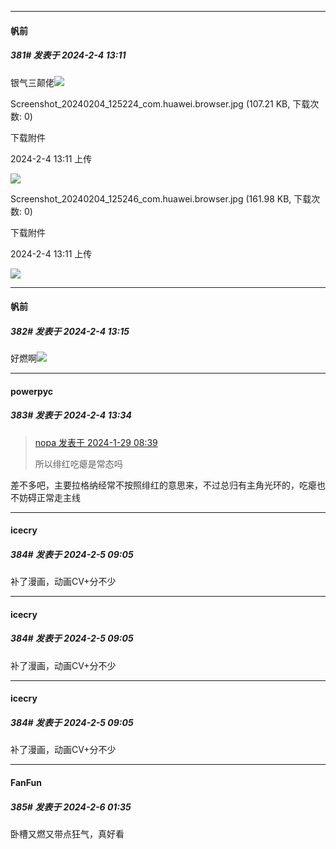 
*****

####  帆前  
##### 381#       发表于 2024-2-4 13:11

银气三颠佬<img src="https://static.saraba1st.com/image/smiley/face2017/066.png" referrerpolicy="no-referrer">

Screenshot_20240204_125224_com.huawei.browser.jpg
(107.21 KB, 下载次数: 0)

下载附件

2024-2-4 13:11 上传

<img src="https://img.saraba1st.com/forum/202402/04/131139sewxnorwzweuiwoe.jpg" referrerpolicy="no-referrer">

Screenshot_20240204_125246_com.huawei.browser.jpg
(161.98 KB, 下载次数: 0)

下载附件

2024-2-4 13:11 上传

<img src="https://img.saraba1st.com/forum/202402/04/131140bepuy9l1mizxn53e.jpg" referrerpolicy="no-referrer">

*****

####  帆前  
##### 382#       发表于 2024-2-4 13:15

好燃啊<img src="https://static.saraba1st.com/image/smiley/face2017/062.gif" referrerpolicy="no-referrer">


*****

####  powerpyc  
##### 383#       发表于 2024-2-4 13:34

<blockquote><a href="httphttps://bbs.saraba1st.com/2b/forum.php?mod=redirect&amp;goto=findpost&amp;pid=63811816&amp;ptid=2058325" target="_blank">nopa 发表于 2024-1-29 08:39</a>

所以绯红吃瘪是常态吗</blockquote>
差不多吧，主要拉格纳经常不按照绯红的意思来，不过总归有主角光环的，吃瘪也不妨碍正常走主线


*****

####  icecry  
##### 384#       发表于 2024-2-5 09:05

补了漫画，动画CV+分不少


*****

####  icecry  
##### 384#       发表于 2024-2-5 09:05

补了漫画，动画CV+分不少


*****

####  icecry  
##### 384#       发表于 2024-2-5 09:05

补了漫画，动画CV+分不少


*****

####  FanFun  
##### 385#       发表于 2024-2-6 01:35

卧槽又燃又带点狂气，真好看

